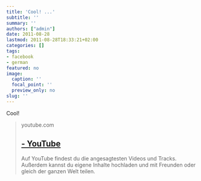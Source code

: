 ```yaml
---
title: 'Cool! ...'
subtitle: ''
summary: ''
authors: ["admin"]
date: 2011-08-28
lastmod: 2011-08-28T18:33:21+02:00
categories: []
tags:
- facebook
- german
featured: no
image:
  caption: ''
  focal_point: ''
  preview_only: no
slug: ''
---
```

Cool!
> youtube.com
> ## [ - YouTube](http://www.youtube.com/watch?v=m3BNSmHNZpI)
>
>Auf YouTube findest du die angesagtesten Videos und Tracks. Außerdem kannst du eigene Inhalte hochladen und mit Freunden oder gleich der ganzen Welt teilen.


